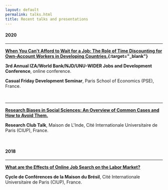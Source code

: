 ```yaml
---
layout: default
permalink: talks.html
title: Recent talks and presentations
---
```


#### 2020

<hr>

<b>[When You Can't Afford to Wait for a Job: The Role of Time Discounting for Own-Account Workers in Developing Countries.](https://hal-pse.archives-ouvertes.fr/halshs-03288728v1){:target="_blank"}</b>

**3rd Annual IZA/World Bank/NJD/UNU-WIDER Jobs and Development Conference**, online conference.

**Casual Friday Development Seminar**, Paris School of Economics (PSE), France.

<br>
<hr>

<b>[Research Biases in Social Sciences: An Overview of Common Cases and How to Avoid Them.](../docs/2020_03_06_presentation_research_biases.pdf)</b>

**Research Club Talk**, Maison de L'Inde, Cité Internationale Universitaire de Paris (CIUP), France.

<br>

#### 2018

<hr>

<b>[What are the Effects of Online Job Search on the Labor Market?](../docs/2018_07_18_presentation_online_job_search.pdf)</b>

**Cycle de Conférences de la Maison du Brésil**, Cité Internationale Universitaire de Paris (CIUP), France.
